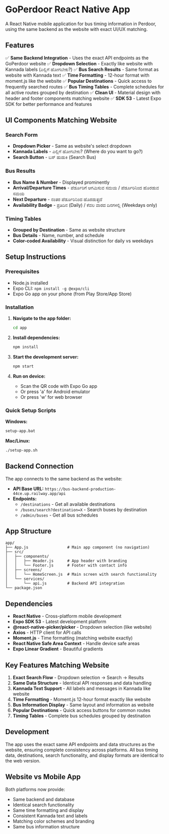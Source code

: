 # GoPerdoor React Native App

A React Native mobile application for bus timing information in Perdoor, using the same backend as the website with exact UI/UX matching.

## Features

✅ **Same Backend Integration** - Uses the exact API endpoints as the GoPerdoor website
✅ **Dropdown Selection** - Exactly like website with Kannada labels (ಎಲ್ಲಿಗೆ ಹೋಗಬೇಕು?)
✅ **Bus Search Results** - Same format as website with Kannada text
✅ **Time Formatting** - 12-hour format with moment.js like the website
✅ **Popular Destinations** - Quick access to frequently searched routes
✅ **Bus Timing Tables** - Complete schedules for all active routes grouped by destination
✅ **Clean UI** - Material design with header and footer components matching website
✅ **SDK 53** - Latest Expo SDK for better performance and features

## UI Components Matching Website

### Search Form
- **Dropdown Picker** - Same as website's select dropdown
- **Kannada Labels** - ಎಲ್ಲಿಗೆ ಹೋಗಬೇಕು? (Where do you want to go?)
- **Search Button** - ಬಸ್ ಹುಡುಕಿ (Search Bus)

### Bus Results
- **Bus Name & Number** - Displayed prominently
- **Arrival/Departure Times** - ಪೆರ್ಡೂರಿಗೆ ಆಗಮಿಸುವ ಸಮಯ / ಪೆರ್ಡೂರಿನಿಂದ ಹೊರಡುವ ಸಮಯ
- **Next Departure** - ನಂತರ ಪೆರ್ಡೂರಿನಿಂದ ಹೊರಡುತ್ತದೆ
- **Availability Badge** - ಪ್ರತಿದಿನ (Daily) / ಕೆವಲ ವಾರದ ದಿನಗಳಲ್ಲಿ (Weekdays only)

### Timing Tables
- **Grouped by Destination** - Same as website structure
- **Bus Details** - Name, number, and schedule
- **Color-coded Availability** - Visual distinction for daily vs weekdays

## Setup Instructions

### Prerequisites
- Node.js installed
- Expo CLI: `npm install -g @expo/cli`
- Expo Go app on your phone (from Play Store/App Store)

### Installation

1. **Navigate to the app folder:**
   ```bash
   cd app
   ```

2. **Install dependencies:**
   ```bash
   npm install
   ```

3. **Start the development server:**
   ```bash
   npm start
   ```

4. **Run on device:**
   - Scan the QR code with Expo Go app
   - Or press 'a' for Android emulator
   - Or press 'w' for web browser

### Quick Setup Scripts

**Windows:**
```bash
setup-app.bat
```

**Mac/Linux:**
```bash
./setup-app.sh
```

## Backend Connection

The app connects to the same backend as the website:
- **API Base URL:** `https://bus-backend-production-44ce.up.railway.app/api`
- **Endpoints:**
  - `/destinations` - Get all available destinations
  - `/buses/search?destination=X` - Search buses by destination
  - `/admin/buses` - Get all bus schedules

## App Structure

```
app/
├── App.js                 # Main app component (no navigation)
├── src/
│   ├── components/
│   │   ├── Header.js      # App header with branding
│   │   └── Footer.js      # Footer with contact info
│   ├── screens/
│   │   └── HomeScreen.js  # Main screen with search functionality
│   └── services/
│       └── api.js         # Backend API integration
└── package.json
```

## Dependencies

- **React Native** - Cross-platform mobile development
- **Expo SDK 53** - Latest development platform
- **@react-native-picker/picker** - Dropdown selection (like website)
- **Axios** - HTTP client for API calls
- **Moment.js** - Time formatting (matching website exactly)
- **React Native Safe Area Context** - Handle device safe areas
- **Expo Linear Gradient** - Beautiful gradients

## Key Features Matching Website

1. **Exact Search Flow** - Dropdown selection → Search → Results
2. **Same Data Structure** - Identical API responses and data handling
3. **Kannada Text Support** - All labels and messages in Kannada like website
4. **Time Formatting** - Moment.js 12-hour format exactly like website
5. **Bus Information Display** - Same layout and information as website
6. **Popular Destinations** - Quick access buttons for common routes
7. **Timing Tables** - Complete bus schedules grouped by destination

## Development

The app uses the exact same API endpoints and data structures as the website, ensuring complete consistency across platforms. All bus timing data, destinations, search functionality, and display formats are identical to the web version.

## Website vs Mobile App

Both platforms now provide:
- Same backend and database
- Identical search functionality
- Same time formatting and display
- Consistent Kannada text and labels
- Matching color schemes and branding
- Same bus information structure
